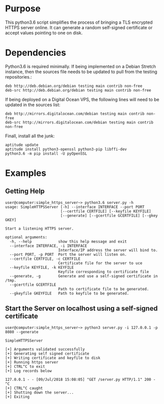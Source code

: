 # Purpose

This python3.6 script simplifies the process of bringing a TLS encrypted HTTPS
server online. It can generate a random self-signed certificate or accept values
pointing to one on disk.

# Dependencies

Python3.6 is required minimally. If being implemented on a Debian Stretch instance, then the sources file needs to be updated to pull from the testing repositories.:

```
deb http://deb.debian.org/debian testing main contrib non-free
deb-src http://deb.debian.org/debian testing main contrib non-free
```

If being deployed on a Digital Ocean VPS, the following lines will need to be updated in the sources list:

```
deb http://mirrors.digitalocean.com/debian testing main contrib non-free
deb-src http://mirrors.digitalocean.com/debian testing main contrib non-free
```

Finall, install all the junk: 

```
aptitude update
aptitude install python3-openssl python3-pip libffi-dev
python3.6 -m pip install -U pyOpenSSL
```

# Examples

## Getting Help

```
user@computer:simple_https_server~> python3.6 server.py -h
usage: SimpleHTTPSServer [-h] --interface INTERFACE --port PORT
                         [--certfile CERTFILE] [--keyfile KEYFILE]
                         [--generate] [--gcertfile GCERTFILE] [--gkey GKEY]

Start a listening HTTPS server.

optional arguments:
  -h, --help            show this help message and exit
  --interface INTERFACE, -i INTERFACE
                        Interface/IP address the server will bind to.
  --port PORT, -p PORT  Port the server will listen on.
  --certfile CERTFILE, -c CERTFILE
                        Certificate file for the server to uce
  --keyfile KEYFILE, -k KEYFILE
                        Keyfile corresponding to certificate file
  --generate, -g        Generate and use a self-signed certificate in /tmp.
  --gcertfile GCERTFILE
                        Path to certificate file to be generated.
  --gkeyfile GKEYFILE   Path to keyfile to be generated.
```

## Start the Server on localhost using a self-signed certificate

```
user@computer:simple_https_server~> python3 server.py -i 127.0.0.1 -p 8080 --generate

SimpleHTTPSServer

[+] Arguments validated successfully
[+] Generating self signed certificate
[+] Writing certificate and keyfile to disk
[+] Running https server
[+] CTRL^C to exit
[+] Log records below

127.0.0.1 - - [09/Jul/2018 15:08:05] "GET /server.py HTTP/1.1" 200 -
^C
[+] CTRL^C caught
[+] Shutting down the server...
[+] Exiting
```
